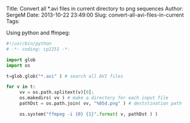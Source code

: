 Title: Convert all *.avi files in current directory to png sequences 
Author: SergeM
Date: 2013-10-22 23:49:00
Slug: convert-all-avi-files-in-current
Tags: 

Using python and ffmpeg:

```python
#!/usr/bin/python
# -*- coding: cp1251 -*-

import glob
import os

t=glob.glob("*.avi" ) # search all AVI files

for v in t:
     vv = os.path.splitext(v)[0];
     os.makedirs( vv ) # make a directory for each input file
     pathDst = os.path.join( vv, "%05d.png" ) # deststination path

     os.system("ffmpeg -i {0} {1}".format( v, pathDst ) )
```
